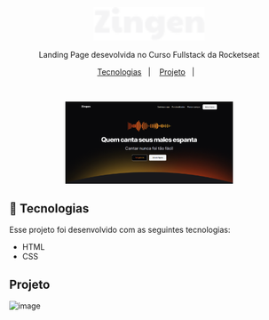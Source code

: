 <p align="center">
  <img alt="Logo da Zingen" src=".github/logo.png" width="200px" />
</p>

<p align="center">
  Landing Page desevolvida no Curso Fullstack da Rocketseat
</p>

<p align="center">
  <a href="#-tecnologias">Tecnologias</a>&nbsp;&nbsp;&nbsp;|&nbsp;&nbsp;&nbsp;
  <a href="#-projeto">Projeto</a>&nbsp;&nbsp;&nbsp;|&nbsp;&nbsp;&nbsp;
</p>

<br>

<p align="center">
  <img alt="Preview do projeto desenvolvido." src=".github/preview.png" width="60%">
</p>


## 🚀 Tecnologias

Esse projeto foi desenvolvido com as seguintes tecnologias:

- HTML
- CSS

## Projeto
  ![image](https://github.com/user-attachments/assets/3487334a-170d-47d9-8013-052fcc122458)

